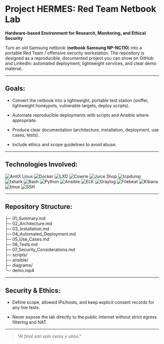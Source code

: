 # Project HERMES: Red Team Netbook Lab                                                                              
                                                                                                                           

**Hardware-based Environment for Research, Monitoring, and Ethical Security**

Turn an old Samsung netbook (**netbook Samsung NP-NC110**) into a portable Red Team / offensive security workstation. The repository is designed as a reproducible, documented project you can show on GitHub and LinkedIn: automated deployment, lightweight services, and clear demo material.


---

## Goals:

- Convert the netbook into a lightweight, portable test station (sniffer, lightweight honeypots, vulnerable targets, deploy scripts).

- Automate reproducible deployments with scripts and Ansible where appropriate.

- Produce clear documentation (architecture, installation, deployment, use cases, tests).

- Include ethics and scope guidelines to avoid abuse.

---

## Technologies Involved:

![AntiX Linux](https://img.shields.io/badge/AntiX-Linux-%232679D0?style=flat&logo=linux&logoColor=white)
![Docker](https://img.shields.io/badge/Docker-ready-%230db7ed?style=flat&logo=docker&logoColor=white)
![LXD](https://img.shields.io/badge/LXD-optional-%23777BB4?style=flat)
![Cowrie](https://img.shields.io/badge/Cowrie-honeypot-%23FF6F61?style=flat)
![Juice Shop](https://img.shields.io/badge/OWASP-Juice_Shop-%23E34F26?style=flat)
![tcpdump](https://img.shields.io/badge/tcpdump-%23007ACC?style=flat)
![tshark](https://img.shields.io/badge/tshark-%230078D6?style=flat&logo=wireshark&logoColor=white)
![Bash](https://img.shields.io/badge/Bash-%232F4F4F?style=flat&logo=gnu-bash&logoColor=white)
![Python](https://img.shields.io/badge/Python-click%2Fargparse-%233776AB?style=flat&logo=python&logoColor=white)
![Ansible](https://img.shields.io/badge/Ansible-%23EE0000?style=flat&logo=ansible&logoColor=white)
![ELK](https://img.shields.io/badge/ELK-stack-%23F04E31?style=flat&logo=elastic&logoColor=white)
![Graylog](https://img.shields.io/badge/Graylog-%23007A87?style=flat)
![Filebeat](https://img.shields.io/badge/Filebeat-%2300358F?style=flat&logo=elastic&logoColor=white)
![Kibana](https://img.shields.io/badge/Kibana-%23FFCC00?style=flat&logo=kibana&logoColor=black)
![tmux](https://img.shields.io/badge/tmux-%23333333?style=flat)
![SSH](https://img.shields.io/badge/SSH-%23007ACC?style=flat&logo=ssh&logoColor=white)


---

## Repository Structure:

├─ 01_Summary.md  
├─ 02_Architecture.md  
├─ 03_Installation.md  
├─ 04_Automated_Deployment.md  
├─ 05_Use_Cases.md  
├─ 06_Tests.md  
├─ 07_Security_Considerations.md  
├─ scripts/  
├─ ansible/  
├─ diagrams/  
└─ demo.mp4  

---

## Security & Ethics:

- Define scope, allowed IPs/hosts, and keep explicit consent records for any live tests.

- Never expose the lab directly to the public Internet without strict egress filtering and NAT.

---

> *"Al final son solo ceros y unos."*
